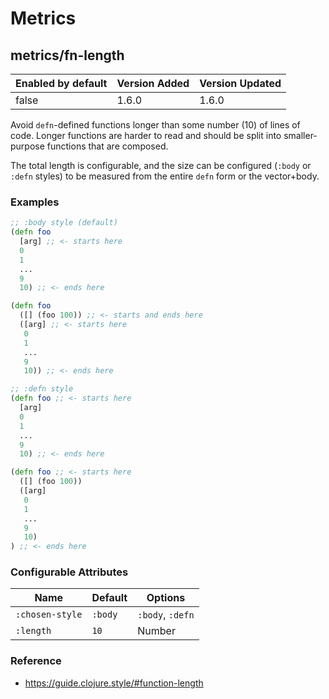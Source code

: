 # Metrics

## metrics/fn-length

| Enabled by default | Version Added | Version Updated |
| ------------------ | ------------- | --------------- |
| false              | 1.6.0         | 1.6.0           |

Avoid `defn`-defined functions longer than some number (10) of lines of code. Longer functions are harder to read and should be split into smaller-purpose functions that are composed.

The total length is configurable, and the size can be configured (`:body` or `:defn` styles) to be measured from the entire `defn` form or the vector+body.

### Examples

```clojure
;; :body style (default)
(defn foo
  [arg] ;; <- starts here
  0
  1
  ...
  9
  10) ;; <- ends here

(defn foo
  ([] (foo 100)) ;; <- starts and ends here
  ([arg] ;; <- starts here
   0
   1
   ...
   9
   10)) ;; <- ends here

;; :defn style
(defn foo ;; <- starts here
  [arg]
  0
  1
  ...
  9
  10) ;; <- ends here

(defn foo ;; <- starts here
  ([] (foo 100))
  ([arg]
   0
   1
   ...
   9
   10)
) ;; <- ends here
```

### Configurable Attributes

| Name            | Default | Options          |
| --------------- | ------- | ---------------- |
| `:chosen-style` | `:body` | `:body`, `:defn` |
| `:length`       | `10`    | Number           |

### Reference

* https://guide.clojure.style/#function-length

